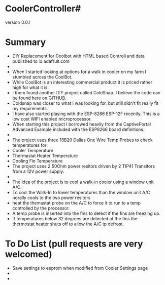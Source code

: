 # CoolerController#
version 0.0.1


# Summary
- DIY Replacement for Coolbot with HTML based Controll and data published to io.adafruit.com
-
- When I started looking at options for a walk in cooler on my farm I stumbled across the CoolBot.
- While CoolBot is an interesting commercial product it is priced rather high for what it is.
- I them found another DIY project called ColdSnap. I believe the code can be found here on GITHUB.
- Coldsnap was closer to what I was looking for, but still didn't fit really fit my requirements.
- I have also started playing with the ESP-8266 ESP-12F recently. This is a low cost WIFI enabled microprocessor.
- When starting this project I borrowed heavily from the CaptivePortal Advanced Example included with the ESP8266 board definitions.
-
- The project uses three 18B20 Dallas One Wire Temp Probes to check temperatures for:
- Cooler Temperature
- Thermastat Heater Temperature
- Cooling Fin Temperature
- The project uses 2 50Ohm power resitors driven by 2 TIP41 Transitors from a 12V power supply.
-
- The idea of the project is to cool a walk-in cooler using a window unit A/C.
- To cool the Walk-In to lower temperatures than the window unit A/C norally cools to the two power resitors
- heat the themastat probe on the A/C to force it to run to a temp controlled by the processor.
- A temp probe is inserted into the fins to detect if the fins are freezing up.
- If temperatures below 32 degrees are detected at the fins the thermostat heater shuts off to allow the A/C tp defrost.


# To Do List (pull requests are very welcomed)
- Save settings to eeprom when modified from Cooler Settings page
- 
- 



